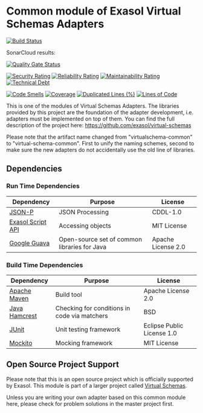 # Common module of Exasol Virtual Schemas Adapters

[![Build Status](https://travis-ci.com/exasol/virtual-schema-common-java.svg?branch=origin)](https://travis-ci.org/exasol/virtual-schema-common-java)

SonarCloud results:

[![Quality Gate Status](https://sonarcloud.io/api/project_badges/measure?project=virtual-schema-common-java&metric=alert_status)](https://sonarcloud.io/dashboard?id=virtual-schema-common-java)

[![Security Rating](https://sonarcloud.io/api/project_badges/measure?project=virtual-schema-common-java&metric=security_rating)](https://sonarcloud.io/dashboard?id=virtual-schema-common-java)
[![Reliability Rating](https://sonarcloud.io/api/project_badges/measure?project=virtual-schema-common-java&metric=reliability_rating)](https://sonarcloud.io/dashboard?id=virtual-schema-common-java)
[![Maintainability Rating](https://sonarcloud.io/api/project_badges/measure?project=virtual-schema-common-java&metric=sqale_rating)](https://sonarcloud.io/dashboard?id=virtual-schema-common-java)
[![Technical Debt](https://sonarcloud.io/api/project_badges/measure?project=virtual-schema-common-java&metric=sqale_index)](https://sonarcloud.io/dashboard?id=virtual-schema-common-java)

[![Code Smells](https://sonarcloud.io/api/project_badges/measure?project=virtual-schema-common-java&metric=code_smells)](https://sonarcloud.io/dashboard?id=virtual-schema-common-java)
[![Coverage](https://sonarcloud.io/api/project_badges/measure?project=virtual-schema-common-java&metric=coverage)](https://sonarcloud.io/dashboard?id=virtual-schema-common-java)
[![Duplicated Lines (%)](https://sonarcloud.io/api/project_badges/measure?project=virtual-schema-common-java&metric=duplicated_lines_density)](https://sonarcloud.io/dashboard?id=virtual-schema-common-java)
[![Lines of Code](https://sonarcloud.io/api/project_badges/measure?project=virtual-schema-common-java&metric=ncloc)](https://sonarcloud.io/dashboard?id=virtual-schema-common-java)

This is one of the modules of Virtual Schemas Adapters.
The libraries provided by this project are the foundation of the adapter development, i.e. adapters must be implemented on top of them.
You can find the full description of the project here: https://github.com/exasol/virtual-schemas

Please note that the artifact name changed from "virtualschema-common" to "virtual-schema-common". First to unify the naming schemes, second to make sure the new adapters do not accidentally use the old line of libraries.

## Dependencies

### Run Time Dependencies

| Dependency                                                                   | Purpose                                                | License                       |
|------------------------------------------------------------------------------|--------------------------------------------------------|-------------------------------|
| [JSON-P](https://javaee.github.io/jsonp/)                                    | JSON Processing                                        | CDDL-1.0                      |
| [Exasol Script API](https://www.exasol.com/portal/display/DOC/User+Manual+6.1.0 (Sections 3.6, 3.7)) |Accessing objects               | MIT License                 |
| [Google Guava](https://github.com/google/guava/)                             | Open-source set of common libraries for Java           | Apache License 2.0            |

### Build Time Dependencies

| Dependency                                                                   | Purpose                                                | License                       |
|------------------------------------------------------------------------------|--------------------------------------------------------|-------------------------------|
| [Apache Maven](https://maven.apache.org/)                                    | Build tool                                             | Apache License 2.0            |
| [Java Hamcrest](http://hamcrest.org/JavaHamcrest/)                           | Checking for conditions in code via matchers           | BSD                           |
| [JUnit](https://junit.org/junit5)                                            | Unit testing framework                                 | Eclipse Public License 1.0    |
| [Mockito](http://site.mockito.org/)                                          | Mocking framework                                      | MIT License                   |

## Open Source Project Support

Please note that this is an open source project which is officially supported by Exasol. This module is part of a larger project called [Virtual Schemas](https://github.com/exasol/virtual-schema).

Unless you are writing your own adapter based on this common module here, please check for problem solutions in the master project first.
